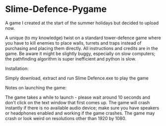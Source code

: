 # Slime-Defence-Pygame
A game I created at the start of the summer holidays but decided to upload now.

A unique (to my knowledge) twist on a standard tower-defence game where you have to kill enemies to place walls, turrets and traps instead of purchasing and placing them directly.
All instructions and credits are in the game.
Be aware it might be slightly buggy, especially on slow computers; the pathfinding algorithm is super inefficient and python is slow.

Installation:

Simply download, extract and run Slime Defence.exe to play the game

Notes on launching the game:

The game takes a while to launch - please wait around 10 seconds and don't click on the text window that first comes up.
The game will crash instantly if there is no available audio device; make sure you have speakers or headphones enabled and working if the game crashes.
The game may crash or look weird on resolutions other than 1920 by 1080.
